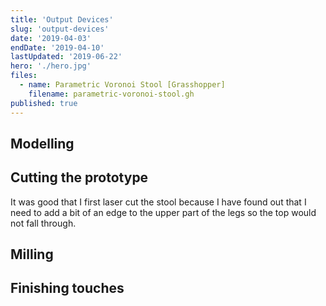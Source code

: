 ```yaml
---
title: 'Output Devices'
slug: 'output-devices'
date: '2019-04-03'
endDate: '2019-04-10'
lastUpdated: '2019-06-22'
hero: './hero.jpg'
files:
  - name: Parametric Voronoi Stool [Grasshopper]
    filename: parametric-voronoi-stool.gh
published: true
---
```


## Modelling

## Cutting the prototype

It was good that I first laser cut the stool because I have found out that I need to add a bit of an edge to the upper part of the legs so the top would not fall through.

## Milling

## Finishing touches
